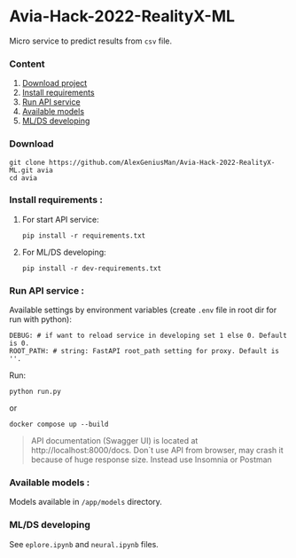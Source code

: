 # Avia-Hack-2022-RealityX-ML

Micro service to predict results from `csv` file.

### Content

1. [Download project](#download)
2. [Install requirements](#deps)
3. [Run API service](#run)
4. [Available models](#models)
5. [ML/DS developing](#mlds)

### Download <a name="download"></a>

```
git clone https://github.com/AlexGeniusMan/Avia-Hack-2022-RealityX-ML.git avia
cd avia
```

### Install requirements <a name="deps"></a>:

1.  For start API service:
    ```
    pip install -r requirements.txt
    ```
2.  For ML/DS developing:
    ```
    pip install -r dev-requirements.txt
    ```

### Run API service <a name="run"></a>:

Available settings by environment variables (create `.env` file in root dir for run with python):

```
DEBUG: # if want to reload service in developing set 1 else 0. Default is 0.
ROOT_PATH: # string: FastAPI root_path setting for proxy. Default is ''.
```

Run:

```
python run.py
```

or

```
docker compose up --build
```

> API documentation (Swagger UI) is located at http://localhost:8000/docs.
> Don`t use API from browser, may crash it because of huge response size. Instead use Insomnia or Postman

### Available models <a name="models"></a>:

Models available in `/app/models` directory.

### ML/DS developing <a name="mlds"></a>

See `eplore.ipynb` and `neural.ipynb` files.
